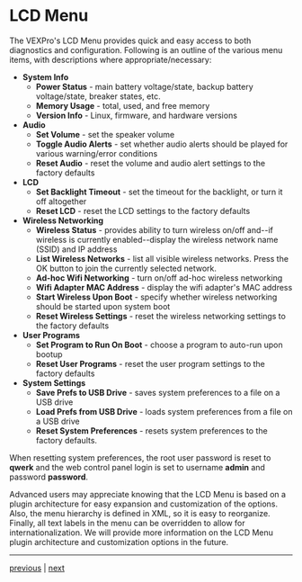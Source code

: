 # LCD Menu #

The VEXPro's LCD Menu provides quick and easy access to both diagnostics and configuration.  Following is an outline of the various menu items, with descriptions where appropriate/necessary:

  * **System Info**
    * **Power Status** - main battery voltage/state, backup battery voltage/state, breaker states, etc.
    * **Memory Usage** - total, used, and free memory
    * **Version Info** - Linux, firmware, and hardware versions
  * **Audio**
    * **Set Volume** - set the speaker volume
    * **Toggle Audio Alerts** - set whether audio alerts should be played for various warning/error conditions
    * **Reset Audio** - reset the volume and audio alert settings to the factory defaults
  * **LCD**
    * **Set Backlight Timeout** - set the timeout for the backlight, or turn it off altogether
    * **Reset LCD** - reset the LCD settings to the factory defaults
  * **Wireless Networking**
    * **Wireless Status** - provides ability to turn wireless on/off and--if wireless is currently enabled--display the wireless network name (SSID) and IP address
    * **List Wireless Networks** - list all visible wireless networks.  Press the OK button to join the currently selected network.
    * **Ad-hoc Wifi Networking** - turn on/off ad-hoc wireless networking
    * **Wifi Adapter MAC Address** - display the wifi adapter's MAC address
    * **Start Wireless Upon Boot** - specify whether wireless networking should be started upon system boot
    * **Reset Wireless Settings** - reset the wireless networking settings to the factory defaults
  * **User Programs**
    * **Set Program to Run On Boot** - choose a program to auto-run upon bootup
    * **Reset User Programs** - reset the user program settings to the factory defaults
  * **System Settings**
    * **Save Prefs to USB Drive** - saves system preferences to a file on a USB drive
    * **Load Prefs from USB Drive** - loads system preferences from a file on a USB drive
    * **Reset System Preferences** - resets system preferences to the factory defaults.

When resetting system preferences, the root user password is reset to **qwerk** and the web control panel login is set to username **admin** and password **password**.

Advanced users may appreciate knowing that the LCD Menu is based on a plugin architecture for easy expansion and customization of the options.  Also, the menu hierarchy is defined in XML, so it is easy to reorganize.  Finally, all text labels in the menu can be overridden to allow for internationalization.  We will provide more information on the LCD Menu plugin architecture and customization options in the future.

---

[previous](HardwareOverview.md) | [next](WirelessNetworking.md)